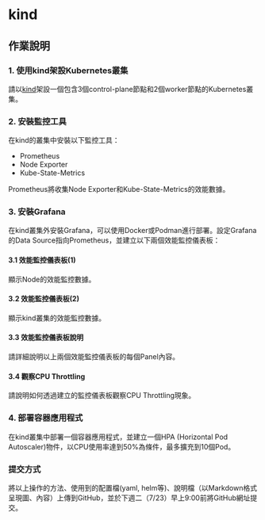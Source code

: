 # kind

## 作業說明

### 1. 使用kind架設Kubernetes叢集

請以[kind](https://kind.sigs.k8s.io/)架設一個包含3個control-plane節點和2個worker節點的Kubernetes叢集。

### 2. 安裝監控工具

在kind的叢集中安裝以下監控工具：

- Prometheus
- Node Exporter
- Kube-State-Metrics

Prometheus將收集Node Exporter和Kube-State-Metrics的效能數據。


### 3. 安裝Grafana

在kind叢集外安裝Grafana，可以使用Docker或Podman進行部署。設定Grafana的Data Source指向Prometheus，並建立以下兩個效能監控儀表板：

#### 3.1 效能監控儀表板(1)

顯示Node的效能監控數據。


#### 3.2 效能監控儀表板(2)

顯示kind叢集的效能監控數據。


#### 3.3 效能監控儀表板說明

請詳細說明以上兩個效能監控儀表板的每個Panel內容。


#### 3.4 觀察CPU Throttling

請說明如何透過建立的監控儀表板觀察CPU Throttling現象。

### 4. 部署容器應用程式

在kind叢集中部署一個容器應用程式，並建立一個HPA (Horizontal Pod Autoscaler)物件，以CPU使用率達到50%為條件，最多擴充到10個Pod。

### 提交方式

將以上操作的方法、使用到的配置檔(yaml, helm等)、說明檔（以Markdown格式呈現圖、內容）上傳到GitHub，並於下週二（7/23）早上9:00前將GitHub網址提交。

